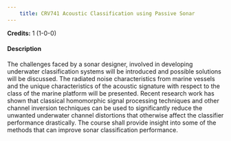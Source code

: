 ```yaml
---
    title: CRV741 Acoustic Classification using Passive Sonar
---
```

**Credits:** 1 (1-0-0)



#### Description 
The challenges faced by a sonar designer, involved in developing underwater classification systems will be introduced and possible solutions will be discussed. The radiated noise characteristics from marine vessels and the unique characteristics of the acoustic signature with respect to the class of the marine platform will be presented. Recent research work has shown that classical homomorphic signal processing techniques and other channel inversion techniques can be used to significantly reduce the unwanted underwater channel distortions that otherwise affect the classifier performance drastically. The course shall provide insight into some of the methods that can improve sonar classification performance.